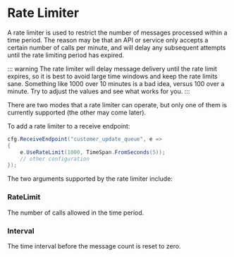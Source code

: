 # Rate Limiter

A rate limiter is used to restrict the number of messages processed within a time period. The reason may be
that an API or service only accepts a certain number of calls per minute, and will delay any subsequent attempts
until the rate limiting period has expired.

::: warning
The rate limiter will delay message delivery until the rate limit expires, so it is best to avoid large time windows
and keep the rate limits sane. Something like 1000 over 10 minutes is a bad idea, versus 100 over a minute. Try to
adjust the values and see what works for you.
:::

There are two modes that a rate limiter can operate, but only one of them is currently supported (the other may come later).

To add a rate limiter to a receive endpoint:

```csharp
cfg.ReceiveEndpoint("customer_update_queue", e =>
{
    e.UseRateLimit(1000, TimeSpan.FromSeconds(5));
    // other configuration
});
```

The two arguments supported by the rate limiter include:

### RateLimit
  The number of calls allowed in the time period.

### Interval
  The time interval before the message count is reset to zero.
